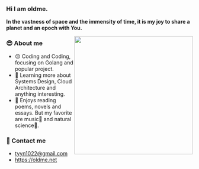 ### Hi I am oldme.
**In the vastness of space and the immensity of time, it is my joy to share a planet and an epoch with You.**

<img align="right" width="320" src="https://github-readme-stats.vercel.app/api/top-langs/?username=oldme-git&hide=blade,scss,sass">

<h3> 😎 About me </h3>

  - 😒 Coding and Coding, focusing on Golang and popular project.
  - 🧐 Learning more about Systems Design, Cloud Architecture and anything interesting.
  - 🫨 Enjoys reading poems, novels and essays. But my favorite are music🎸 and natural science🔭.

<h3> 🤙 Contact me </h3>

  - tyyn1022@gmail.com
  - https://oldme.net   
